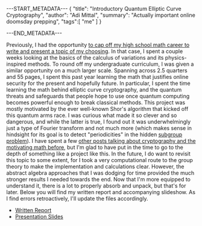 ---START_METADATA---
{
  "title": "Introductory Quantum Elliptic Curve Cryptography",
  "author": "Adi Mittal",
  "summary": "Actually important online doomsday prepping",
  "tags":[
    "me"
  ]
}

---END_METADATA---



Previously, I had the opportunity [to cap off my high school math career to write and present a topic of my choosing](https://xperimex.com/blog/variational-calculus/). In that case, I spent a couple weeks looking at the basics of the calculus of variations and its physics-inspired methods. To round off my undergraduate curriculum, I was given a similar opportunity on a much larger scale. Spanning across 2.5 quarters and 55 pages, I spent this past year learning the math that justifies online security for the present and hopefully future. In particular, I spent the time learning the math behind elliptic curve cryptography, and the quantum threats and safeguards that people hope to use once quantum computing becomes powerful enough to break classical methods. This project was mostly motivated by the ever well-known Shor's algorithm that kicked off this quantum arms race. I was curious what made it so clever and so dangerous, and while the latter is true, I found out it was underwhelmingly just a type of Fourier transform and not much more (which makes sense in hindsight for its goal is to detect "periodicities" in the hidden [subgroup problem](https://en.wikipedia.org/wiki/Hidden_subgroup_problem)). I have spent a few [other posts talking about cryptography and the motivating math before](https://xperimex.com/blog/zero-knowledge/), but I'm glad to have put in the time to go to the depth of something like a project like this. In the future, I do want to revisit this topic to some extent, for I took a very computational route to the group theory to make the implementation and calculations clear. However, the abstract algebra approaches that I was dodging for time provided the much stronger results I needed towards the end. Now that I'm more equipped to understand it, there is a lot to properly absorb and unpack, but that's for later. Below you will find my written report and accompanying slideshow. As I find errors retroactively, I'll update the files accordingly.


* [Written Report](/img/quantum-elliptic-curves/BSP_Pre_and_Post_Quantum_Elliptic_Curve_Cryptography.pdf)
* [Presentation Slides](/img/quantum-elliptic-curves/BSP_Final_Slides.pdf)